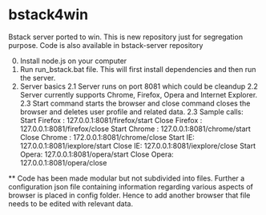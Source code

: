 bstack4win
==========

Bstack server ported to win. This is new repository just for segregation purpose. Code is also available in bstack-server repository

0. Install node.js on your computer
1. Run run_bstack.bat file. This will first install dependencies and then run the server.
2. Server basics
2.1 Server runs on port 8081 which could be cleandup 
2.2 Server currently supports Chrome, Firefox, Opera and Internet Explorer.
2.3 Start command starts the browser and close command closes the browser and deletes user profile and related data.
2.3 Sample calls:
	Start Firefox : 127.0.0.1:8081/firefox/start
	Close Firefox : 127.0.0.1:8081/firefox/close
	Start Chrome : 127.0.0.1:8081/chrome/start
	Close Chrome : 172.0.0.1:8081/chrome/close
	Start IE: 127.0.0.1:8081/iexplore/start
	Close IE: 127.0.0.1:8081/iexplore/close
	Start Opera: 127.0.0.1:8081/opera/start
	Close Opera: 127.0.0.1:8081/opera/close
	
** Code has been made modular but not subdivided into files. Further a configuration json file containing information regarding various aspects of browser is placed
in config folder. Hence to add another browser that file needs to be edited with relevant data.
